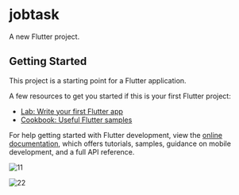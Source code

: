 # jobtask

A new Flutter project.

## Getting Started

This project is a starting point for a Flutter application.

A few resources to get you started if this is your first Flutter project:

- [Lab: Write your first Flutter app](https://docs.flutter.dev/get-started/codelab)
- [Cookbook: Useful Flutter samples](https://docs.flutter.dev/cookbook)

For help getting started with Flutter development, view the
[online documentation](https://docs.flutter.dev/), which offers tutorials,
samples, guidance on mobile development, and a full API reference.


![11](https://github.com/hello-saif/FinalAPI/assets/101374729/567a2b51-3298-4b1d-a043-f915320b58a0)

![22](https://github.com/hello-saif/FinalAPI/assets/101374729/d31a888b-5a1a-4b1b-bd72-e1912f7baade)




